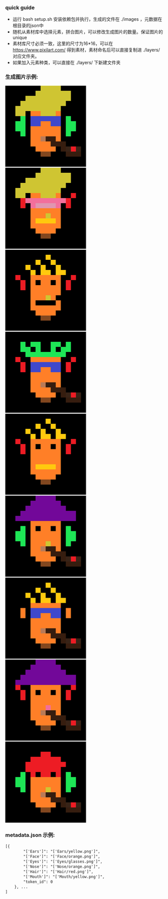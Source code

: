 ### quick guide

* 运行 bash setup.sh 安装依赖包并执行，生成的文件在 ./images ，元数据在根目录的json中
* 随机从素材库中选择元素，拼合图片，可以修改生成图片的数量。保证图片的unique
* 素材库尺寸必须一致，这里的尺寸为16*16，可以在 https://www.pixilart.com/ 得到素材，素材命名后可以直接复制进 ./layers/ 对应文件夹。
* 如果加入元素种类，可以直接在 ./layers/ 下新建文件夹

### 生成图片示例: 

![image](./images/0.png)
![image](./images/1.png)
![image](./images/2.png)
![image](./images/3.png)
![image](./images/4.png)
![image](./images/5.png)
![image](./images/6.png)
![image](./images/7.png)
![image](./images/8.png)

[//]: # (![image]&#40;./images/9.png&#41;)

[//]: # ()
[//]: # (![image]&#40;./images/10.png&#41;)

[//]: # (![image]&#40;./images/11.png&#41;)

[//]: # (![image]&#40;./images/12.png&#41;)

[//]: # (![image]&#40;./images/13.png&#41;)

[//]: # (![image]&#40;./images/14.png&#41;)

[//]: # (![image]&#40;./images/15.png&#41;)

[//]: # (![image]&#40;./images/16.png&#41;)

[//]: # (![image]&#40;./images/17.png&#41;)

[//]: # (![image]&#40;./images/18.png&#41;)

[//]: # (![image]&#40;./images/19.png&#41;)

[//]: # ()
[//]: # (![image]&#40;./images/20.png&#41;)

[//]: # (![image]&#40;./images/21.png&#41;)

[//]: # (![image]&#40;./images/22.png&#41;)

[//]: # (![image]&#40;./images/23.png&#41;)

[//]: # (![image]&#40;./images/24.png&#41;)

[//]: # (![image]&#40;./images/25.png&#41;)

[//]: # (![image]&#40;./images/26.png&#41;)

[//]: # (![image]&#40;./images/27.png&#41;)

[//]: # (![image]&#40;./images/28.png&#41;)

[//]: # (![image]&#40;./images/29.png&#41;)
### metadata.json 示例: 
~~~
[{
        "['Ears']": "['Ears/yellow.png']",
        "['Face']": "['Face/orange.png']",
        "['Eyes']": "['Eyes/glasses.png']",
        "['Nose']": "['Nose/orange.png']",
        "['Hair']": "['Hair/red.png']",
        "['Mouth']": "['Mouth/yellow.png']",
        "token_id": 0
    }, ...
]
~~~
